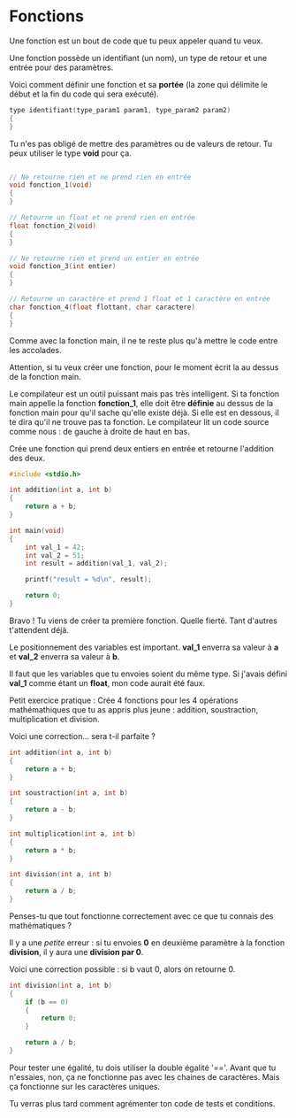 # Fonctions

Une fonction est un bout de code que tu peux appeler quand tu veux.

Une fonction possède un identifiant (un nom), un type de retour et une entrée
pour des paramètres.

Voici comment définir une fonction et sa **portée** (la zone qui délimite le
début et la fin du code qui sera exécuté).

```c
type identifiant(type_param1 param1, type_param2 param2)
{
}
```

Tu n'es pas obligé de mettre des paramètres ou de valeurs de retour. Tu peux
utiliser le type **void** pour ça.

```c

// Ne retourne rien et ne prend rien en entrée
void fonction_1(void)
{
}

// Retourne un float et ne prend rien en entrée
float fonction_2(void)
{
}

// Ne retourne rien et prend un entier en entrée
void fonction_3(int entier)
{
}

// Retourne un caractère et prend 1 float et 1 caractère en entrée
char fonction_4(float flottant, char caractere)
{
}
```

Comme avec la fonction main, il ne te reste plus qu'à mettre le code entre les
accolades.

Attention, si tu veux créer une fonction, pour le moment écrit la au dessus de
la fonction main.

Le compilateur est un outil puissant mais pas très intelligent. Si ta fonction
main appelle la fonction **fonction_1**, elle doit être **définie** au dessus de
la fonction main pour qu'il sache qu'elle existe déjà. Si elle est en dessous,
il te dira qu'il ne trouve pas ta fonction. Le compilateur lit un code source
comme nous : de gauche à droite de haut en bas.

Crée une fonction qui prend deux entiers en entrée et retourne l'addition des
deux.

```c
#include <stdio.h>

int addition(int a, int b)
{
    return a + b;
}

int main(void)
{
    int val_1 = 42;
    int val_2 = 51;
    int result = addition(val_1, val_2);

    printf("result = %d\n", result);

    return 0;
}
```

Bravo ! Tu viens de créer ta première fonction. Quelle fierté. Tant d'autres
t'attendent déjà.

Le positionnement des variables est important. **val_1** enverra sa valeur à
**a** et **val_2** enverra sa valeur à **b**.

Il faut que les variables que tu envoies soient du même type. Si j'avais défini
**val_1** comme étant un **float**, mon code aurait été faux.


Petit exercice pratique : Crée 4 fonctions pour les 4 opérations mathémathiques
que tu as appris plus jeune : addition, soustraction, multiplication et
division.

Voici une correction... sera t-il parfaite ?

```c
int addition(int a, int b)
{
    return a + b;
}

int soustraction(int a, int b)
{
    return a - b;
}

int multiplication(int a, int b)
{
    return a * b;
}

int division(int a, int b)
{
    return a / b;
}
```

Penses-tu que tout fonctionne correctement avec ce que tu connais des
mathématiques ?

Il y a une *petite* erreur : si tu envoies **0** en deuxième paramètre à la
fonction **division**, il y aura une **division par 0**.

Voici une correction possible : si b vaut 0, alors on retourne 0.

```c
int division(int a, int b)
{
    if (b == 0)
    {
        return 0;
    }

    return a / b;
}
```

Pour tester une égalité, tu dois utiliser la double égalité '=='. Avant que tu
n'essaies, non, ça ne fonctionne pas avec les chaines de caractères. Mais ça
fonctionne sur les caractères uniques.


Tu verras plus tard comment agrémenter ton code de tests et conditions.
